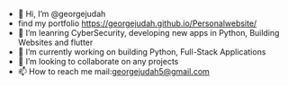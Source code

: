 


- 👋 Hi, I’m @georgejudah
- find my portfolio https://georgejudah.github.io/Personalwebsite/
- 👀 I’m leanring CyberSecurity, developing new apps in Python, Building Websites and flutter 
- 🌱 I’m currently working on building Python, Full-Stack Applications
- 💞️ I’m looking to collaborate on any projects
- 📫 How to reach me mail:georgejudah5@gmail.com

<!---
georgejudah/georgejudah is a ✨ special ✨ repository because its `README.md` (this file) appears on your GitHub profile.
You can click the Preview link to take a look at your changes.
--->
